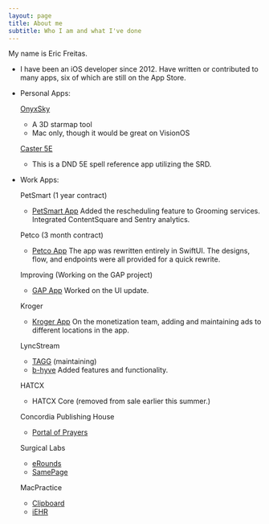 ```yaml
---
layout: page
title: About me
subtitle: Who I am and what I've done
---
```


My name is Eric Freitas.  

- I have been an iOS developer since 2012. Have written or contributed to many apps, six of which are still on the App Store.

- Personal Apps:

  [OnyxSky](/img/NearStarsImage.png)
  - A 3D starmap tool
  - Mac only, though it would be great on VisionOS

  [Caster 5E](https://apps.apple.com/us/app/caster-5e/id1533914164)
  - This is a DND 5E spell reference app utilizing the SRD.

- Work Apps:

  PetSmart (1 year contract)
  - [PetSmart App](https://apps.apple.com/us/app/petsmart/id1175467091)
      Added the rescheduling feature to Grooming services.  Integrated ContentSquare and Sentry analytics.

  Petco (3 month contract)
  - [Petco App](https://apps.apple.com/us/app/petco-the-pet-parents-partner/id1368715736)
      The app was rewritten entirely in SwiftUI.  The designs, flow, and endpoints were all provided for a quick rewrite.  

  Improving (Working on the GAP project) 
  - [GAP App](https://apps.apple.com/us/app/gap/id326347260)
      Worked on the UI update.

  Kroger 
  - [Kroger App](https://apps.apple.com/us/app/kroger-co/id403901186)
      On the monetization team, adding and maintaining ads to different locations in the app.
  
  LyncStream
  - [TAGG](https://apps.apple.com/us/app/together-a-greater-good-tagg/id900641585)
	  (maintaining)
  - [b-hyve](https://apps.apple.com/us/app/b-hyve/id1066451939)
  Added features and functionality.

  HATCX
  - HATCX Core
    (removed from sale earlier this summer.)

  Concordia Publishing House
  - [Portal of Prayers](https://apps.apple.com/us/app/portals-of-prayer/id1139206276)

  Surgical Labs
  - [eRounds](https://apps.apple.com/tn/app/erounds/id867704400)
  - [SamePage](https://apps.apple.com/tn/app/samepage-alerts/id1213395057)

  MacPractice
  - [Clipboard](https://apps.apple.com/us/app/macpractice-clipboard/id1447801858)
  - [iEHR](https://apps.apple.com/us/app/macpractice-iehr/id1447801801)

  
  

    
  


